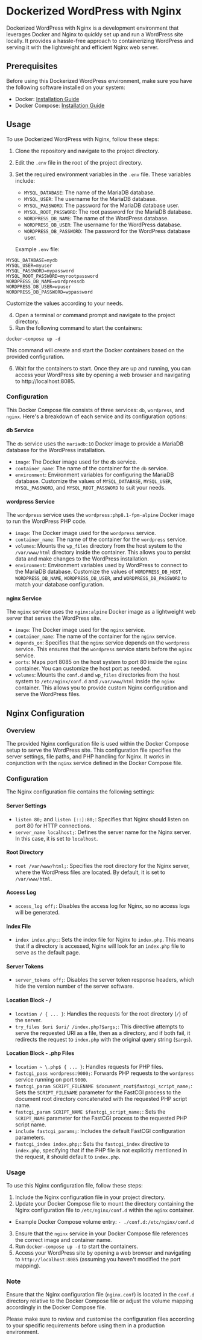 # Dockerized WordPress with Nginx

Dockerized WordPress with Nginx is a development environment that leverages Docker and Nginx to quickly set up and run a WordPress site locally. It provides a hassle-free approach to containerizing WordPress and serving it with the lightweight and efficient Nginx web server.

## Prerequisites
Before using this Dockerized WordPress environment, make sure you have the following software installed on your system:
- Docker: [Installation Guide](https://docs.docker.com/get-docker/)
- Docker Compose: [Installation Guide](https://docs.docker.com/compose/install/)

## Usage
To use Dockerized WordPress with Nginx, follow these steps:

1. Clone the repository and navigate to the project directory.
2. Edit the `.env` file in the root of the project directory.
3. Set the required environment variables in the `.env` file. These variables include:
   - `MYSQL_DATABASE`: The name of the MariaDB database.
   - `MYSQL_USER`: The username for the MariaDB database.
   - `MYSQL_PASSWORD`: The password for the MariaDB database user.
   - `MYSQL_ROOT_PASSWORD`: The root password for the MariaDB database.
   - `WORDPRESS_DB_NAME`: The name of the WordPress database.
   - `WORDPRESS_DB_USER`: The username for the WordPress database.
   - `WORDPRESS_DB_PASSWORD`: The password for the WordPress database user.

   Example `.env` file:
```
MYSQL_DATABASE=mydb
MYSQL_USER=myuser
MYSQL_PASSWORD=mypassword
MYSQL_ROOT_PASSWORD=myrootpassword
WORDPRESS_DB_NAME=wordpressdb
WORDPRESS_DB_USER=wpuser
WORDPRESS_DB_PASSWORD=wppassword
```
Customize the values according to your needs.

4. Open a terminal or command prompt and navigate to the project directory.
5. Run the following command to start the containers:
```
docker-compose up -d
```
This command will create and start the Docker containers based on the provided configuration.

6. Wait for the containers to start. Once they are up and running, you can access your WordPress site by opening a web browser and navigating to http://localhost:8085.

### Configuration
This Docker Compose file consists of three services: `db`, `wordpress`, and `nginx`. Here's a breakdown of each service and its configuration options:

#### db Service
The `db` service uses the `mariadb:10` Docker image to provide a MariaDB database for the WordPress installation.

- `image`: The Docker image used for the `db` service.
- `container_name`: The name of the container for the `db` service.
- `environment`: Environment variables for configuring the MariaDB database. Customize the values of `MYSQL_DATABASE`, `MYSQL_USER`, `MYSQL_PASSWORD`, and `MYSQL_ROOT_PASSWORD` to suit your needs.

#### wordpress Service
The `wordpress` service uses the `wordpress:php8.1-fpm-alpine` Docker image to run the WordPress PHP code.

- `image`: The Docker image used for the `wordpress` service.
- `container_name`: The name of the container for the `wordpress` service.
- `volumes`: Mounts the `wp_files` directory from the host system to the `/var/www/html` directory inside the container. This allows you to persist data and make changes to the WordPress installation.
- `environment`: Environment variables used by WordPress to connect to the MariaDB database. Customize the values of `WORDPRESS_DB_HOST`, `WORDPRESS_DB_NAME`, `WORDPRESS_DB_USER`, and `WORDPRESS_DB_PASSWORD` to match your database configuration.

#### nginx Service
The `nginx` service uses the `nginx:alpine` Docker image as a lightweight web server that serves the WordPress site.

- `image`: The Docker image used for the `nginx` service.
- `container_name`: The name of the container for the `nginx` service.
- `depends_on`: Specifies that the `nginx` service depends on the `wordpress` service. This ensures that the `wordpress` service starts before the `nginx` service.
- `ports`: Maps port 8085 on the host system to port 80 inside the `nginx` container. You can customize the host port as needed.
- `volumes`: Mounts the `conf.d` and `wp_files` directories from the host system to `/etc/nginx/conf.d` and `/var/www/html` inside the `nginx` container. This allows you to provide custom Nginx configuration and serve the WordPress files.

## Nginx Configuration

### Overview
The provided Nginx configuration file is used within the Docker Compose setup to serve the WordPress site. This configuration file specifies the server settings, file paths, and PHP handling for Nginx. It works in conjunction with the `nginx` service defined in the Docker Compose file.

### Configuration
The Nginx configuration file contains the following settings:

#### Server Settings
- `listen 80;` and `listen [::]:80;`: Specifies that Nginx should listen on port 80 for HTTP connections.
- `server_name localhost;`: Defines the server name for the Nginx server. In this case, it is set to `localhost`.

#### Root Directory
- `root /var/www/html;`: Specifies the root directory for the Nginx server, where the WordPress files are located. By default, it is set to `/var/www/html`.

#### Access Log
- `access_log off;`: Disables the access log for Nginx, so no access logs will be generated.

#### Index File
- `index index.php;`: Sets the index file for Nginx to `index.php`. This means that if a directory is accessed, Nginx will look for an `index.php` file to serve as the default page.

#### Server Tokens
- `server_tokens off;`: Disables the server token response headers, which hide the version number of the server software.

#### Location Block - /
- `location / { ... }`: Handles the requests for the root directory (`/`) of the server.
- `try_files $uri $uri/ /index.php?$args;`: This directive attempts to serve the requested URI as a file, then as a directory, and if both fail, it redirects the request to `index.php` with the original query string (`$args`).

#### Location Block - .php Files
- `location ~ \.php$ { ... }`: Handles requests for PHP files.
- `fastcgi_pass wordpress:9000;`: Forwards PHP requests to the `wordpress` service running on port `9000`.
- `fastcgi_param SCRIPT_FILENAME $document_root$fastcgi_script_name;`: Sets the `SCRIPT_FILENAME` parameter for the FastCGI process to the document root directory concatenated with the requested PHP script name.
- `fastcgi_param SCRIPT_NAME $fastcgi_script_name;`: Sets the `SCRIPT_NAME` parameter for the FastCGI process to the requested PHP script name.
- `include fastcgi_params;`: Includes the default FastCGI configuration parameters.
- `fastcgi_index index.php;`: Sets the `fastcgi_index` directive to `index.php`, specifying that if the PHP file is not explicitly mentioned in the request, it should default to `index.php`.

### Usage
To use this Nginx configuration file, follow these steps:
1. Include the Nginx configuration file in your project directory.
2. Update your Docker Compose file to mount the directory containing the Nginx configuration file to `/etc/nginx/conf.d` within the `nginx` container.
- Example Docker Compose volume entry: `- ./conf.d:/etc/nginx/conf.d`
3. Ensure that the `nginx` service in your Docker Compose file references the correct image and container name.
4. Run `docker-compose up -d` to start the containers.
5. Access your WordPress site by opening a web browser and navigating to `http://localhost:8085` (assuming you haven't modified the port mapping).

### Note
Ensure that the Nginx configuration file (`nginx.conf`) is located in the `conf.d` directory relative to the Docker Compose file or adjust the volume mapping accordingly in the Docker Compose file.

Please make sure to review and customise the configuration files according to your specific requirements before using them in a production environment.
